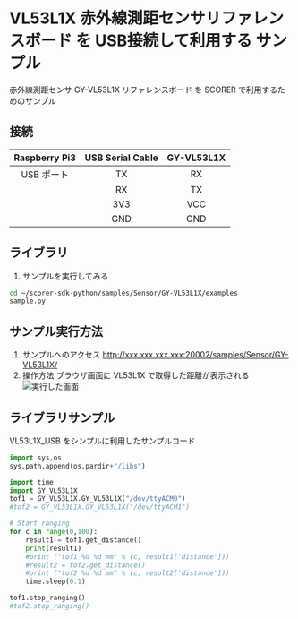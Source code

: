 # VL53L1X 赤外線測距センサリファレンスボード を USB接続して利用する サンプル
赤外線測距センサ GY-VL53L1X リファレンスボード を SCORER で利用するためのサンプル

## 接続
| Raspberry Pi3 | USB Serial Cable | GY-VL53L1X |
|:------------:|:------------:|:------------:|
| USB ポート | TX | RX |
|  | RX | TX |
|  | 3V3 | VCC |
|  | GND | GND |

## ライブラリ

1. サンプルを実行してみる
```bash
cd ~/scorer-sdk-python/samples/Sensor/GY-VL53L1X/examples
sample.py
```

## サンプル実行方法
1. サンプルへのアクセス
http://xxx.xxx.xxx.xxx:20002/samples/Sensor/GY-VL53L1X/
2. 操作方法
ブラウザ画面に VL53L1X で取得した距離が表示される<br>
![実行した画面]()


## ライブラリサンプル
VL53L1X_USB をシンプルに利用したサンプルコード
```python:sample.py
import sys,os
sys.path.append(os.pardir+"/libs")

import time
import GY_VL53L1X
tof1 = GY_VL53L1X.GY_VL53L1X("/dev/ttyACM0")
#tof2 = GY_VL53L1X.GY_VL53L1X("/dev/ttyACM1")

# Start ranging
for c in range(0,100):
    result1 = tof1.get_distance()
    print(result1)
    #print ("tof1 %d %d mm" % (c, result1['distance']))
    #result2 = tof2.get_distance()
    #print ("tof2 %d %d mm" % (c, result2['distance']))
    time.sleep(0.1)

tof1.stop_ranging()
#tof2.stop_ranging()
```
